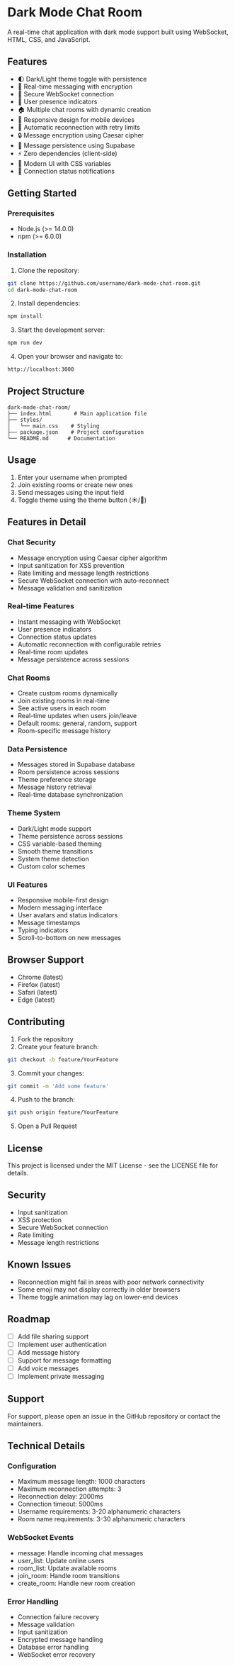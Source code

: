 # Dark Mode Chat Room

A real-time chat application with dark mode support built using WebSocket, HTML, CSS, and JavaScript.

## Features

- 🌓 Dark/Light theme toggle with persistence
- 💬 Real-time messaging with encryption
- 🔐 Secure WebSocket connection
- 👥 User presence indicators
- 🏠 Multiple chat rooms with dynamic creation
- 📱 Responsive design for mobile devices
- 🔄 Automatic reconnection with retry limits
- 🔒 Message encryption using Caesar cipher
- 💾 Message persistence using Supabase
- ⚡ Zero dependencies (client-side)
- 🎨 Modern UI with CSS variables
- 🔔 Connection status notifications

## Getting Started

### Prerequisites

- Node.js (>= 14.0.0)
- npm (>= 6.0.0)

### Installation

1. Clone the repository:
```bash
git clone https://github.com/username/dark-mode-chat-room.git
cd dark-mode-chat-room
```

2. Install dependencies:
```bash
npm install
```

3. Start the development server:
```bash
npm run dev
```

4. Open your browser and navigate to:
```
http://localhost:3000
```

## Project Structure

```
dark-mode-chat-room/
├── index.html       # Main application file
├── styles/
│   └── main.css    # Styling
├── package.json    # Project configuration
└── README.md      # Documentation
```

## Usage

1. Enter your username when prompted
2. Join existing rooms or create new ones
3. Send messages using the input field
4. Toggle theme using the theme button (☀️/🌙)

## Features in Detail

### Chat Security
- Message encryption using Caesar cipher algorithm
- Input sanitization for XSS prevention
- Rate limiting and message length restrictions
- Secure WebSocket connection with auto-reconnect
- Message validation and sanitization

### Real-time Features
- Instant messaging with WebSocket
- User presence indicators
- Connection status updates
- Automatic reconnection with configurable retries
- Real-time room updates
- Message persistence across sessions

### Chat Rooms
- Create custom rooms dynamically
- Join existing rooms in real-time
- See active users in each room
- Real-time updates when users join/leave
- Default rooms: general, random, support
- Room-specific message history

### Data Persistence
- Messages stored in Supabase database
- Room persistence across sessions
- Theme preference storage
- Message history retrieval
- Real-time database synchronization

### Theme System
- Dark/Light mode support
- Theme persistence across sessions
- CSS variable-based theming
- Smooth theme transitions
- System theme detection
- Custom color schemes

### UI Features
- Responsive mobile-first design
- Modern messaging interface
- User avatars and status indicators
- Message timestamps
- Typing indicators
- Scroll-to-bottom on new messages

## Browser Support

- Chrome (latest)
- Firefox (latest)
- Safari (latest)
- Edge (latest)

## Contributing

1. Fork the repository
2. Create your feature branch:
```bash
git checkout -b feature/YourFeature
```
3. Commit your changes:
```bash
git commit -m 'Add some feature'
```
4. Push to the branch:
```bash
git push origin feature/YourFeature
```
5. Open a Pull Request

## License

This project is licensed under the MIT License - see the LICENSE file for details.

## Security

- Input sanitization
- XSS protection
- Secure WebSocket connection
- Rate limiting
- Message length restrictions

## Known Issues

- Reconnection might fail in areas with poor network connectivity
- Some emoji may not display correctly in older browsers
- Theme toggle animation may lag on lower-end devices

## Roadmap

- [ ] Add file sharing support
- [ ] Implement user authentication
- [ ] Add message history
- [ ] Support for message formatting
- [ ] Add voice messages
- [ ] Implement private messaging

## Support

For support, please open an issue in the GitHub repository or contact the maintainers.

## Technical Details

### Configuration
- Maximum message length: 1000 characters
- Maximum reconnection attempts: 3
- Reconnection delay: 2000ms
- Connection timeout: 5000ms
- Username requirements: 3-20 alphanumeric characters
- Room name requirements: 3-30 alphanumeric characters

### WebSocket Events
- message: Handle incoming chat messages
- user_list: Update online users
- room_list: Update available rooms
- join_room: Handle room transitions
- create_room: Handle new room creation

### Error Handling
- Connection failure recovery
- Message validation
- Input sanitization
- Encrypted message handling
- Database error handling
- WebSocket error recovery
